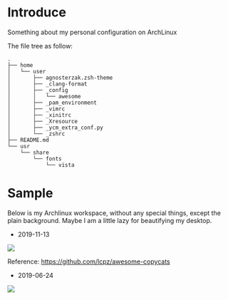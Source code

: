 # Introduce
Something about my personal configuration on ArchLinux

The file tree as follow:
```
.
├── home
│   └── user
│       ├── agnosterzak.zsh-theme
│       ├── _clang-format
│       ├── _config
│       │   └── awesome
│       ├── _pam_environment
│       ├── _vimrc
│       ├── _xinitrc
│       ├── _Xresource
│       ├── _ycm_extra_conf.py
│       └── _zshrc
├── README.md
└── usr
    └── share
        └── fonts
            └── vista
```

# Sample
Below is my Archlinux workspace, without any special things, except the plain background. Maybe I am a little lazy for beautifying my desktop.

* 2019-11-13

![](https://img.woyun.ink/article/2019/11/13/DeepinScreenshot_select-area_20191113000544.png)

Reference: <https://github.com/lcpz/awesome-copycats>

* 2019-06-24

![](https://img.woyun.ink/article/2019/6/24/DeepinScreenshot_select-area_20190624160826.png)

